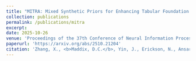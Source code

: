 ```yaml
---
title: "MITRA: Mixed Synthetic Priors for Enhancing Tabular Foundation Models"
collection: publications
permalink: /publications/mitra
excerpt:
date: 2025-10-26
venue: 'Proceedings of the 37th Conference of Neural Information Processing Systems (NeurIPS)'
paperurl: 'https://arxiv.org/abs/2510.21204'
citation: 'Zhang, X., <b>Maddix, D.C.</b>, Yin, J., Erickson, N., Ansari, A.F., Han, B., Zhang, S., Akoglu, L., Faloutsos, C., Mahoney, M.W., Wang, Y., Hu, C., Rangwala, H., Karypis, G., Wang, B. (2025). &quot;MITRA: Mixed Synthetic Priors for Enhancing Tabular Foundation Models. &quot; <i> Proceedings of the 37th Conference of Neural Information Processing Systems (NeurIPS)</i>, Accepted.'
---
```

